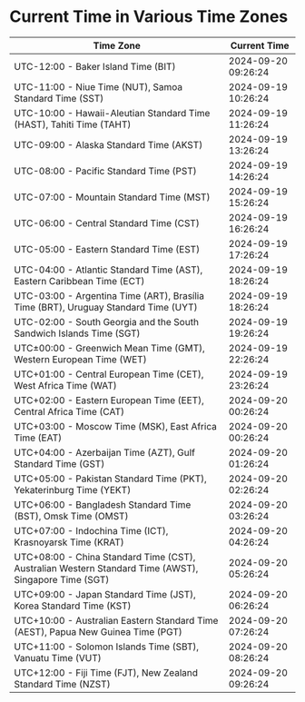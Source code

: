 # Current Time in Various Time Zones

| Time Zone | Current Time |
|-----------|--------------|
| UTC-12:00 - Baker Island Time (BIT) | 2024-09-20 09:26:24 |
| UTC-11:00 - Niue Time (NUT), Samoa Standard Time (SST) | 2024-09-19 10:26:24 |
| UTC-10:00 - Hawaii-Aleutian Standard Time (HAST), Tahiti Time (TAHT) | 2024-09-19 11:26:24 |
| UTC-09:00 - Alaska Standard Time (AKST) | 2024-09-19 13:26:24 |
| UTC-08:00 - Pacific Standard Time (PST) | 2024-09-19 14:26:24 |
| UTC-07:00 - Mountain Standard Time (MST) | 2024-09-19 15:26:24 |
| UTC-06:00 - Central Standard Time (CST) | 2024-09-19 16:26:24 |
| UTC-05:00 - Eastern Standard Time (EST) | 2024-09-19 17:26:24 |
| UTC-04:00 - Atlantic Standard Time (AST), Eastern Caribbean Time (ECT) | 2024-09-19 18:26:24 |
| UTC-03:00 - Argentina Time (ART), Brasília Time (BRT), Uruguay Standard Time (UYT) | 2024-09-19 18:26:24 |
| UTC-02:00 - South Georgia and the South Sandwich Islands Time (SGT) | 2024-09-19 19:26:24 |
| UTC±00:00 - Greenwich Mean Time (GMT), Western European Time (WET) | 2024-09-19 22:26:24 |
| UTC+01:00 - Central European Time (CET), West Africa Time (WAT) | 2024-09-19 23:26:24 |
| UTC+02:00 - Eastern European Time (EET), Central Africa Time (CAT) | 2024-09-20 00:26:24 |
| UTC+03:00 - Moscow Time (MSK), East Africa Time (EAT) | 2024-09-20 00:26:24 |
| UTC+04:00 - Azerbaijan Time (AZT), Gulf Standard Time (GST) | 2024-09-20 01:26:24 |
| UTC+05:00 - Pakistan Standard Time (PKT), Yekaterinburg Time (YEKT) | 2024-09-20 02:26:24 |
| UTC+06:00 - Bangladesh Standard Time (BST), Omsk Time (OMST) | 2024-09-20 03:26:24 |
| UTC+07:00 - Indochina Time (ICT), Krasnoyarsk Time (KRAT) | 2024-09-20 04:26:24 |
| UTC+08:00 - China Standard Time (CST), Australian Western Standard Time (AWST), Singapore Time (SGT) | 2024-09-20 05:26:24 |
| UTC+09:00 - Japan Standard Time (JST), Korea Standard Time (KST) | 2024-09-20 06:26:24 |
| UTC+10:00 - Australian Eastern Standard Time (AEST), Papua New Guinea Time (PGT) | 2024-09-20 07:26:24 |
| UTC+11:00 - Solomon Islands Time (SBT), Vanuatu Time (VUT) | 2024-09-20 08:26:24 |
| UTC+12:00 - Fiji Time (FJT), New Zealand Standard Time (NZST) | 2024-09-20 09:26:24 |
